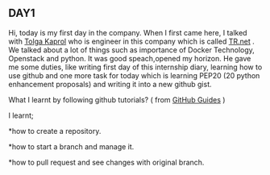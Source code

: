 ## **DAY1**

Hi, today is my first day in the company. When I first came here, I talked with [Tolga Kaprol](https://www.linkedin.com/in/tolgakaprol/?ppe=1) who is engineer in this company 
which is called [TR.net](http://tr.net/) . We talked about a lot of things such as importance of Docker Technology, Openstack and python. It was good speach,opened my horizon. He gave me some duties, like writing first day of this internship diary, learning how to use github and one more task
for today which is learning PEP20 (20 python enhancement proposals) and writing it into a new github gist.  


What I learnt by following github tutorials? ( from [GitHub Guides](https://guides.github.com/activities/hello-world/) )

I learnt;

*how to create a repository.

*how to start a branch and manage it.

*how to pull request and see changes with original branch.
